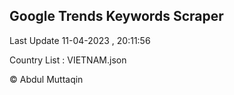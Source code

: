 

## Google Trends Keywords Scraper 
 
Last Update 11-04-2023 , 20:11:56

Country List :
VIETNAM.json



© Abdul Muttaqin 
